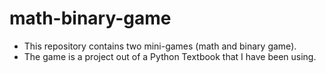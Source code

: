 # math-binary-game

* This repository contains two mini-games (math and binary game). 
* The game is a project out of a Python Textbook that I have been using.
